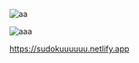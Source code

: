 ![aa](https://github.com/user-attachments/assets/d1c1fb28-c3b4-4e01-ab27-655965bfb8a5)


![aaa](https://github.com/user-attachments/assets/007b7cec-5fdb-4d43-a296-d2113d279f1c)

https://sudokuuuuuu.netlify.app
